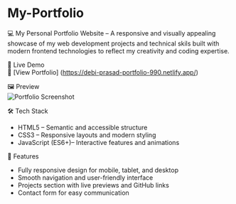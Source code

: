 # My-Portfolio
💻 My Personal Portfolio Website – A responsive and visually appealing showcase of my web development projects and technical skils built with modern frontend technologies to reflect my creativity and coding expertise.

🚀 Live Demo  
🔗 [View Portfolio] (https://debi-prasad-portfolio-990.netlify.app/)  

🖼 Preview  
![Portfolio Screenshot](debi-prasad-portfolio-990.netlify.app_.png)  

🛠 Tech Stack  
- HTML5 – Semantic and accessible structure  
- CSS3 – Responsive layouts and modern styling  
- JavaScript (ES6+)– Interactive features and animations  

📌 Features  
- Fully responsive design for mobile, tablet, and desktop  
- Smooth navigation and user-friendly interface  
- Projects section with live previews and GitHub links  
- Contact form for easy communication  

